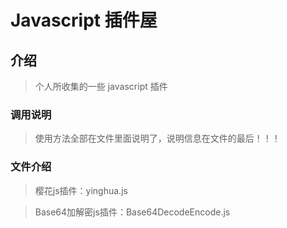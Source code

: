 # Javascript 插件屋

## 介绍
> 个人所收集的一些 javascript 插件

### 调用说明
> 使用方法全部在文件里面说明了，说明信息在文件的最后！！！

### 文件介绍

> 樱花js插件：yinghua.js

> Base64加解密js插件：Base64DecodeEncode.js


